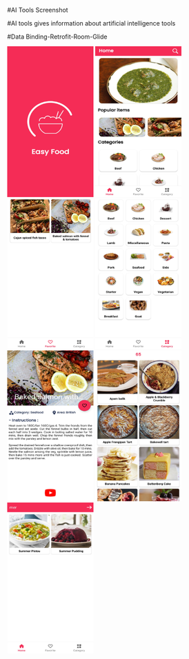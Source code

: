 #AI Tools Screenshot

#AI tools gives information about artificial intelligence tools

#Data Binding-Retrofit-Room-Glide

<p float="left">
    <img src="./food-screen/a1.jpg" height="350" width="200">
    <img src="./food-screen/a2.jpg" height="350" width="200">
    <img src="./food-screen/a3.jpg" height="350" width="200">
    <img src="./food-screen/a4.jpg" height="350" width="200">
    <img src="./food-screen/a5.jpg" height="350" width="200">
    <img src="./food-screen/a6.jpg" height="350" width="200">
    <img src="./food-screen/a7.jpg" height="350" width="200">
</p>
